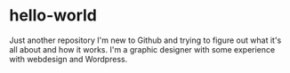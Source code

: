 # hello-world
Just another repository
I'm new to Github and trying to figure out what it's all about and how it works. I'm a graphic designer with some experience with webdesign and Wordpress.
